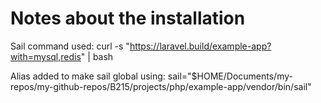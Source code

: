 # Notes about the installation

Sail command used: 
	curl -s "https://laravel.build/example-app?with=mysql,redis" | bash

Alias added to make sail global using:
	sail="$HOME/Documents/my-repos/my-github-repos/B215/projects/php/example-app/vendor/bin/sail"
